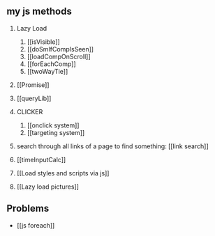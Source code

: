 ## my js methods
1. Lazy Load
	1. [[isVisible]]
	2. [[doSmIfCompIsSeen]]
	3. [[loadCompOnScroll]]
	4. [[forEachComp]] 
	5. [[twoWayTie]] 

3. [[Promise]]
4. [[queryLib]]
5. CLICKER
	1. [[onclick system]]
	2. [[targeting system]]
6. search through all links of a page to find something: [[link search]]

8. [[timeInputCalc]]
9. [[Load styles and scripts via js]] 
10. [[Lazy load pictures]] 

## Problems
- [[js foreach]]
